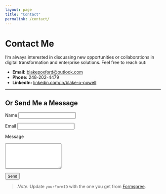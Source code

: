 ```yaml
---
layout: page
title: "Contact"
permalink: /contact/
---
```


# Contact Me

I’m always interested in discussing new opportunities or collaborations in digital transformation and enterprise solutions. Feel free to reach out:

- **Email:** [blakepoxford@outlook.com](mailto:blakepoxford@outlook.com)
- **Phone:** 248-202-4479
- **LinkedIn:** [linkedin.com/in/blake-o-powell](https://linkedin.com/in/blake-o-powell)

---

## Or Send Me a Message

<form action="https://formspree.io/f/yourFormID" method="POST">
  <label for="name">Name</label>
  <input type="text" name="name" id="name" required>

  <label for="email">Email</label>
  <input type="email" name="_replyto" id="email" required>

  <label for="message">Message</label>
  <textarea name="message" id="message" rows="5" required></textarea>

  <button class="btn" type="submit">Send</button>
</form>

> *Note:* Update `yourFormID` with the one you get from [Formspree](https://formspree.io/). 
